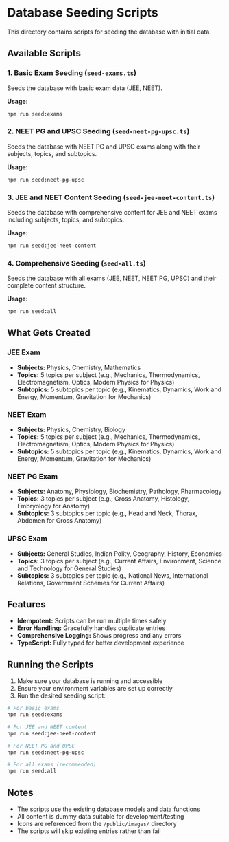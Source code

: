 # Database Seeding Scripts

This directory contains scripts for seeding the database with initial data.

## Available Scripts

### 1. Basic Exam Seeding (`seed-exams.ts`)
Seeds the database with basic exam data (JEE, NEET).

**Usage:**
```bash
npm run seed:exams
```

### 2. NEET PG and UPSC Seeding (`seed-neet-pg-upsc.ts`)
Seeds the database with NEET PG and UPSC exams along with their subjects, topics, and subtopics.

**Usage:**
```bash
npm run seed:neet-pg-upsc
```

### 3. JEE and NEET Content Seeding (`seed-jee-neet-content.ts`)
Seeds the database with comprehensive content for JEE and NEET exams including subjects, topics, and subtopics.

**Usage:**
```bash
npm run seed:jee-neet-content
```

### 4. Comprehensive Seeding (`seed-all.ts`)
Seeds the database with all exams (JEE, NEET, NEET PG, UPSC) and their complete content structure.

**Usage:**
```bash
npm run seed:all
```

## What Gets Created

### JEE Exam
- **Subjects:** Physics, Chemistry, Mathematics
- **Topics:** 5 topics per subject (e.g., Mechanics, Thermodynamics, Electromagnetism, Optics, Modern Physics for Physics)
- **Subtopics:** 5 subtopics per topic (e.g., Kinematics, Dynamics, Work and Energy, Momentum, Gravitation for Mechanics)

### NEET Exam
- **Subjects:** Physics, Chemistry, Biology
- **Topics:** 5 topics per subject (e.g., Mechanics, Thermodynamics, Electromagnetism, Optics, Modern Physics for Physics)
- **Subtopics:** 5 subtopics per topic (e.g., Kinematics, Dynamics, Work and Energy, Momentum, Gravitation for Mechanics)

### NEET PG Exam
- **Subjects:** Anatomy, Physiology, Biochemistry, Pathology, Pharmacology
- **Topics:** 3 topics per subject (e.g., Gross Anatomy, Histology, Embryology for Anatomy)
- **Subtopics:** 3 subtopics per topic (e.g., Head and Neck, Thorax, Abdomen for Gross Anatomy)

### UPSC Exam
- **Subjects:** General Studies, Indian Polity, Geography, History, Economics
- **Topics:** 3 topics per subject (e.g., Current Affairs, Environment, Science and Technology for General Studies)
- **Subtopics:** 3 subtopics per topic (e.g., National News, International Relations, Government Schemes for Current Affairs)

## Features

- **Idempotent:** Scripts can be run multiple times safely
- **Error Handling:** Gracefully handles duplicate entries
- **Comprehensive Logging:** Shows progress and any errors
- **TypeScript:** Fully typed for better development experience

## Running the Scripts

1. Make sure your database is running and accessible
2. Ensure your environment variables are set up correctly
3. Run the desired seeding script:

```bash
# For basic exams
npm run seed:exams

# For JEE and NEET content
npm run seed:jee-neet-content

# For NEET PG and UPSC
npm run seed:neet-pg-upsc

# For all exams (recommended)
npm run seed:all
```

## Notes

- The scripts use the existing database models and data functions
- All content is dummy data suitable for development/testing
- Icons are referenced from the `/public/images/` directory
- The scripts will skip existing entries rather than fail 